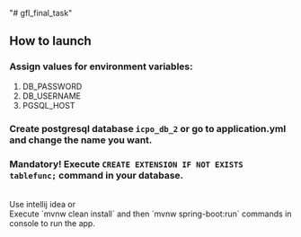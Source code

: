 "# gfl_final_task" 
## How to launch
### Assign values for environment variables:
1. DB_PASSWORD 
2. DB_USERNAME
3. PGSQL_HOST
### Create postgresql database `icpo_db_2` or go to application.yml and change the name you want.
### Mandatory! Execute `CREATE EXTENSION IF NOT EXISTS tablefunc;` command in your database.
<br>
Use intellij idea or<br>
Execute `mvnw clean install` and then `mvnw spring-boot:run` commands in console to run the app.
